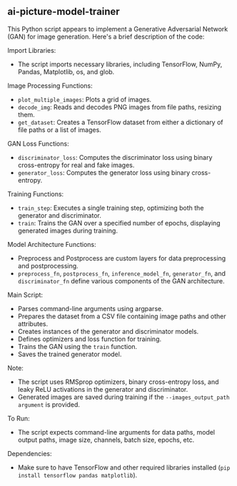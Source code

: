## ai-picture-model-trainer


This Python script appears to implement a Generative Adversarial Network (GAN) for image generation. Here's a brief description of the code:

Import Libraries:
- The script imports necessary libraries, including TensorFlow, NumPy, Pandas, Matplotlib, os, and glob.

Image Processing Functions:
- `plot_multiple_images`: Plots a grid of images.
- `decode_img`: Reads and decodes PNG images from file paths, resizing them.
- `get_dataset`: Creates a TensorFlow dataset from either a dictionary of file paths or a list of images.

GAN Loss Functions:
- `discriminator_loss`: Computes the discriminator loss using binary cross-entropy for real and fake images.
- `generator_loss`: Computes the generator loss using binary cross-entropy.

Training Functions:
- `train_step`: Executes a single training step, optimizing both the generator and discriminator.
- `train`: Trains the GAN over a specified number of epochs, displaying generated images during training.

Model Architecture Functions:
- Preprocess and Postprocess are custom layers for data preprocessing and postprocessing.
- `preprocess_fn`, `postprocess_fn`, `inference_model_fn`, `generator_fn`, and `discriminator_fn` define various components of the GAN architecture.

Main Script:
- Parses command-line arguments using argparse.
- Prepares the dataset from a CSV file containing image paths and other attributes.
- Creates instances of the generator and discriminator models.
- Defines optimizers and loss function for training.
- Trains the GAN using the `train` function.
- Saves the trained generator model.

Note:
- The script uses RMSprop optimizers, binary cross-entropy loss, and leaky ReLU activations in the generator and discriminator.
- Generated images are saved during training if the `--images_output_path argument` is provided.

To Run:
- The script expects command-line arguments for data paths, model output paths, image size, channels, batch size, epochs, etc.

Dependencies:
- Make sure to have TensorFlow and other required libraries installed (`pip install tensorflow pandas matplotlib`).
